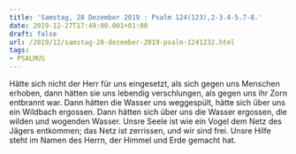 ```yaml
---
title: 'Samstag, 28 Dezember 2019 : Psalm 124(123),2-3.4-5.7-8.'
date: 2019-12-27T17:49:00.001+01:00
draft: false
url: /2019/12/samstag-28-dezember-2019-psalm-1241232.html
tags: 
- PSALMUS
---
```


Hätte sich nicht der Herr für uns eingesetzt, als sich gegen uns Menschen erhoben, dann hätten sie uns lebendig verschlungen, als gegen uns ihr Zorn entbrannt war. Dann hätten die Wasser uns weggespült, hätte sich über uns ein Wildbach ergossen. Dann hätten sich über uns die Wasser ergossen, die wilden und wogenden Wasser. Unsre Seele ist wie ein Vogel dem Netz des Jägers entkommen; das Netz ist zerrissen, und wir sind frei. Unsre Hilfe steht im Namen des Herrn, der Himmel und Erde gemacht hat.